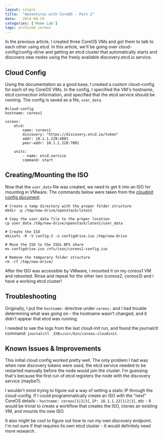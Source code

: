 ```yaml
---
layout: single
title:  "Adventures with CoreOS - Part 2"
date:   2014-08-19
categories: ['Home Lab']
tags: archived coreos
---
```

In the previous article, I created three CoreOS VMs and got them to talk to each other using etcd. In this article, we'll be going over cloud-config/config-drive and getting an etcd cluster that automatically starts and discovers new nodes using the freely available discovery.etcd.io service.

## Cloud Config

Using the documentation as a good base, I created a custom cloud-config for each of my CoreOS VMs. In the config, I specified the VM's hostname, etcd connection information, and specified that the etcd service should be running. The config is saved as a file, `user_data`.

```language-yml
#cloud-config
hostname: coreos1

coreos:
    etcd:
        name: coreos1
        discovery: "https://discovery.etcd.io/token"
        addr: 10.1.1.220:4001
        peer-addr: 10.1.1.220:7001

    units:
        - name: etcd.service
        command: start
```

## Creating/Mounting the ISO

Now that the `user_data` file was created, we need to get it into an ISO for mounting in VMware. The commands below were taken from the [cloudinit config document][1].

```
# Create a temp directory with the proper folder structure
mkdir -p /tmp/new-drive/openstack/latest

# Copy the user_data file to the proper location
cp user_data /tmp/new-drive/openstack/latest/user_data

# Create the ISO
mkisofs -R -V config-2 -o configdrive.iso /tmp/new-drive

# Move the ISO to the ISOs NFS share
mv configdrive.iso /nfs/isos/coreos1-config.iso

# Remove the temporary folder structure
rm -rf /tmp/new-drive/
```

After the ISO was accessible by VMware, I mounted it on my coreos1 VM and rebooted. Rinse and repeat for the other two (coreos2, coreos3) and I have a working etcd cluster!

## Troubleshooting

Originally, I put the `hostname:` directive under `coreos:` and I had trouble determining what was going on - the hostname wasn't changed, and it didn't appear that etcd was running.

I needed to see the logs from the last cloud-init run, and found the journalctl command: `journalctl _EXE=/usr/bin/coreos-cloudinit`.

## Known Issues & Improvements

This initial cloud config worked pretty well. The only problem I had was when new discovery tokens were used, the etcd service needed to be restarted manually before the node would join the cluster. I'm guessing that's because the first run of etcd registers the node with the discovery service (maybe?).

I wouldn't mind trying to figure out a way of setting a static IP through the cloud-config. If I could programmatically create an ISO with the "next" CoreOS details - `hostname: coreos[1|2|3]`, `IP: 10.1.1.22[1|2|3]`, etc - it would be trivial to create a workflow that creates the ISO, clones an existing VM, and mounts the new ISO.

It also might be cool to figure out how to run my own discovery endpoint. I'm not sure if that requires its own etcd cluster - it would definitely need more research.

[1]: https://coreos.com/docs/cluster-management/setup/cloudinit-config-drive/
